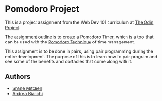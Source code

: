 # Pomodoro Project

This is a project assignment from the Web Dev 101 curriculum at [The Odin Project](https://www.theodinproject.com/).

The [assignment outline](https://www.theodinproject.com/lessons/pairing-project#assignment) is to create a Pomodoro Timer, which is a tool that can be used with the [Pomodoro Technique](https://en.wikipedia.org/wiki/Pomodoro_Technique) of time management.

This assignment is to be done in pairs, using pair programming during the entire development. The purpose of this is to learn how to pair program and see some of the benefits and obstacles that come along with it.

## Authors
- [Shane Mitchell](https://github.com/shanesc)
- [Andrea Bianchi](https://github.com/andreaiaia)
